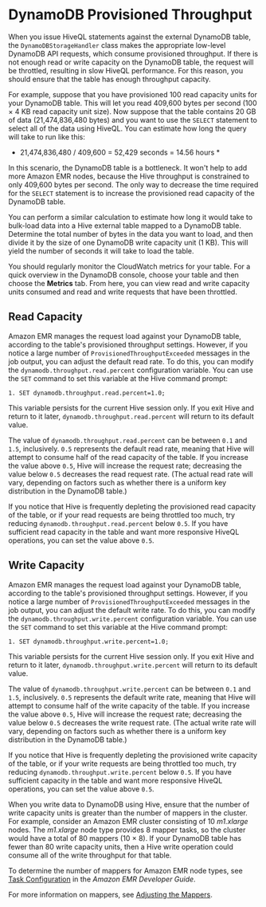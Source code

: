 # DynamoDB Provisioned Throughput<a name="EMRforDynamoDB.PerformanceTuning.Throughput"></a>

When you issue HiveQL statements against the external DynamoDB table, the `DynamoDBStorageHandler` class makes the appropriate low\-level DynamoDB API requests, which consume provisioned throughput\. If there is not enough read or write capacity on the DynamoDB table, the request will be throttled, resulting in slow HiveQL performance\. For this reason, you should ensure that the table has enough throughput capacity\.

For example, suppose that you have provisioned 100 read capacity units for your DynamoDB table\. This will let you read 409,600 bytes per second \(100 × 4 KB read capacity unit size\)\. Now suppose that the table contains 20 GB of data \(21,474,836,480 bytes\) and you want to use the `SELECT` statement to select all of the data using HiveQL\. You can estimate how long the query will take to run like this:

 * 21,474,836,480 / 409,600 = 52,429 seconds = 14\.56 hours * 

In this scenario, the DynamoDB table is a bottleneck\. It won't help to add more Amazon EMR nodes, because the Hive throughput is constrained to only 409,600 bytes per second\. The only way to decrease the time required for the `SELECT` statement is to increase the provisioned read capacity of the DynamoDB table\. 

You can perform a similar calculation to estimate how long it would take to bulk\-load data into a Hive external table mapped to a DynamoDB table\. Determine the total number of bytes in the data you want to load, and then divide it by the size of one DynamoDB write capacity unit \(1 KB\)\. This will yield the number of seconds it will take to load the table\.

You should regularly monitor the CloudWatch metrics for your table\. For a quick overview in the DynamoDB console, choose your table and then choose the **Metrics** tab\. From here, you can view read and write capacity units consumed and read and write requests that have been throttled\.

## Read Capacity<a name="EMRforDynamoDB.PerformanceTuning.Throughput.ReadCapacity"></a>

Amazon EMR manages the request load against your DynamoDB table, according to the table's provisioned throughput settings\. However, if you notice a large number of `ProvisionedThroughputExceeded` messages in the job output, you can adjust the default read rate\. To do this, you can modify the `dynamodb.throughput.read.percent` configuration variable\. You can use the `SET` command to set this variable at the Hive command prompt:

```
1. SET dynamodb.throughput.read.percent=1.0;
```

This variable persists for the current Hive session only\. If you exit Hive and return to it later, `dynamodb.throughput.read.percent` will return to its default value\.

The value of `dynamodb.throughput.read.percent` can be between `0.1` and `1.5`, inclusively\. `0.5` represents the default read rate, meaning that Hive will attempt to consume half of the read capacity of the table\. If you increase the value above `0.5`, Hive will increase the request rate; decreasing the value below `0.5` decreases the read request rate\. \(The actual read rate will vary, depending on factors such as whether there is a uniform key distribution in the DynamoDB table\.\)

If you notice that Hive is frequently depleting the provisioned read capacity of the table, or if your read requests are being throttled too much, try reducing `dynamodb.throughput.read.percent` below `0.5`\. If you have sufficient read capacity in the table and want more responsive HiveQL operations, you can set the value above `0.5`\.

## Write Capacity<a name="EMRforDynamoDB.PerformanceTuning.Throughput.WriteCapacity"></a>

Amazon EMR manages the request load against your DynamoDB table, according to the table's provisioned throughput settings\. However, if you notice a large number of `ProvisionedThroughputExceeded` messages in the job output, you can adjust the default write rate\. To do this, you can modify the `dynamodb.throughput.write.percent` configuration variable\. You can use the `SET` command to set this variable at the Hive command prompt:

```
1. SET dynamodb.throughput.write.percent=1.0;
```

This variable persists for the current Hive session only\. If you exit Hive and return to it later, `dynamodb.throughput.write.percent` will return to its default value\.

The value of `dynamodb.throughput.write.percent` can be between `0.1` and `1.5`, inclusively\. `0.5` represents the default write rate, meaning that Hive will attempt to consume half of the write capacity of the table\. If you increase the value above `0.5`, Hive will increase the request rate; decreasing the value below `0.5` decreases the write request rate\. \(The actual write rate will vary, depending on factors such as whether there is a uniform key distribution in the DynamoDB table\.\)

If you notice that Hive is frequently depleting the provisioned write capacity of the table, or if your write requests are being throttled too much, try reducing `dynamodb.throughput.write.percent` below `0.5`\. If you have sufficient capacity in the table and want more responsive HiveQL operations, you can set the value above `0.5`\.

When you write data to DynamoDB using Hive, ensure that the number of write capacity units is greater than the number of mappers in the cluster\. For example, consider an Amazon EMR cluster consisting of 10 *m1\.xlarge* nodes\. The *m1\.xlarge* node type provides 8 mapper tasks, so the cluster would have a total of 80 mappers \(10 × 8\)\. If your DynamoDB table has fewer than 80 write capacity units, then a Hive write operation could consume all of the write throughput for that table\.

To determine the number of mappers for Amazon EMR node types, see [Task Configuration](https://docs.aws.amazon.com/emr/latest/ReleaseGuide/emr-hadoop-task-config.html) in the *Amazon EMR Developer Guide*\.

For more information on mappers, see [Adjusting the Mappers](EMRforDynamoDB.PerformanceTuning.Mappers.md)\.